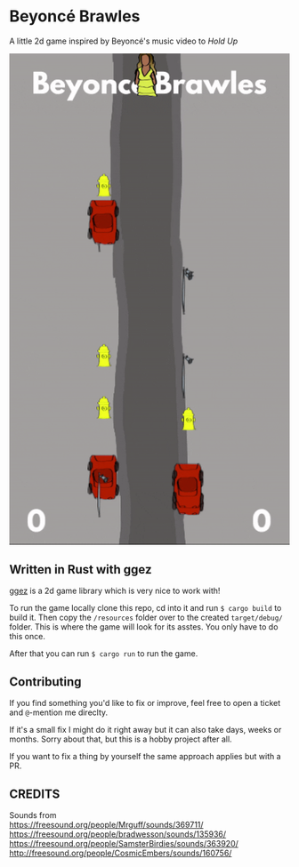 # Beyoncé Brawles

A little 2d game inspired by Beyoncé's music video to *Hold Up*


![gameplay gif](gameplay.gif)


## Written in Rust with ggez

[ggez](http://ggez.rs/) is a 2d game library which is very nice to work with!

To run the game locally clone this repo, cd into it and run `$ cargo build` to build it.
Then copy the `/resources` folder over to the created `target/debug/` folder.
This is where the game will look for its asstes. You only have to do this once.

After that you can run `$ cargo run` to run the game.

## Contributing

If you find something you'd like to fix or improve, feel free to open a ticket and `@`-mention me direclty.

If it's a small fix I might do it right away but it can also take days, weeks or months. Sorry about that, but this is a hobby project after all.

If you want to fix a thing by yourself the same approach applies but with a PR.


## CREDITS

Sounds from  
https://freesound.org/people/Mrguff/sounds/369711/  
https://freesound.org/people/bradwesson/sounds/135936/  
https://freesound.org/people/SamsterBirdies/sounds/363920/  
http://freesound.org/people/CosmicEmbers/sounds/160756/  

